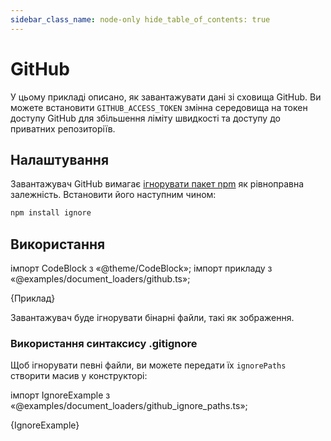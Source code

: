 ```yaml
---
sidebar_class_name: node-only hide_table_of_contents: true
---
```


# GitHub

У цьому прикладі описано, як завантажувати дані зі сховища GitHub. Ви можете встановити `GITHUB_ACCESS_TOKEN` змінна середовища на токен доступу GitHub для збільшення ліміту швидкості та доступу до приватних репозиторіїв.

## Налаштування

Завантажувач GitHub вимагає [ігнорувати пакет npm](https://www.npmjs.com/package/ignore) як рівноправна залежність. Встановити його наступним чином:


```bash npm2yarn
npm install ignore
```

## Використання

імпорт CodeBlock з «@theme/CodeBlock»; імпорт прикладу з «@examples/document_loaders/github.ts»;

<CodeBlock language="typescript">{Приклад}</CodeBlock>

Завантажувач буде ігнорувати бінарні файли, такі як зображення.

### Використання синтаксису .gitignore

Щоб ігнорувати певні файли, ви можете передати їх `ignorePaths` створити масив у конструкторі:

імпорт IgnoreExample з «@examples/document_loaders/github_ignore_paths.ts»;

<CodeBlock language="typescript">{IgnoreExample}</CodeBlock>

